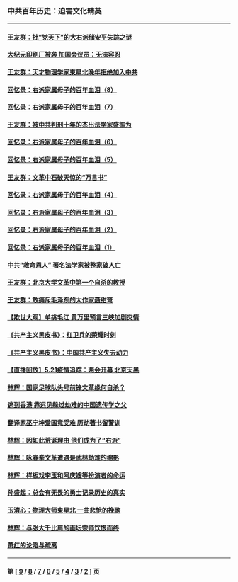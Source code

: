 ### 中共百年历史：迫害文化精英
---
#### [王友群：批“党天下”的大右派储安平失踪之谜](../../pages/nf1176111/n12954229.md) 
#### [大纪元印刷厂被袭 加国会议员：无法容忍](../../pages/nf1176111/n12883028.md) 
#### [王友群：天才物理学家束星北晚年拒绝加入中共](../../pages/nf1176111/n12792913.md) 
#### [回忆录：右派家属母子的百年血泪（8）](../../pages/nf1176111/n12706196.md) 
#### [回忆录：右派家属母子的百年血泪（7）](../../pages/nf1176111/n12706191.md) 
#### [王友群：被中共判刑十年的杰出法学家盛振为](../../pages/nf1176111/n12706141.md) 
#### [回忆录：右派家属母子的百年血泪（6）](../../pages/nf1176111/n12698863.md) 
#### [回忆录：右派家属母子的百年血泪（5）](../../pages/nf1176111/n12692515.md) 
#### [王友群：文革中石破天惊的“万言书”](../../pages/nf1176111/n12690994.md) 
#### [回忆录：右派家属母子的百年血泪（4）](../../pages/nf1176111/n12686410.md) 
#### [回忆录：右派家属母子的百年血泪（3）](../../pages/nf1176111/n12683820.md) 
#### [回忆录：右派家属母子的百年血泪（2）](../../pages/nf1176111/n12679738.md) 
#### [回忆录：右派家属母子的百年血泪（1）](../../pages/nf1176111/n12678112.md) 
#### [中共“救命恩人” 著名法学家被整家破人亡](../../pages/nf1176111/n12658168.md) 
#### [王友群：北京大学文革中第一个自杀的教授](../../pages/nf1176111/n12632697.md) 
#### [王友群：敢痛斥毛泽东的大作家聂绀弩](../../pages/nf1176111/n12384788.md) 
#### [【欺世大观】单挑毛江 黄万里预言三峡加剧灾情](../../pages/nf1176111/n12357101.md) 
#### [《共产主义黑皮书》：红卫兵的荣耀时刻](../../pages/nf1176111/n12190329.md) 
#### [《共产主义黑皮书》：中国共产主义失去动力](../../pages/nf1176111/n12168749.md) 
#### [【直播回放】5.21疫情追踪：两会开幕 北京天黑](../../pages/nf1176111/n12126358.md) 
#### [林辉：国家足球队头号前锋文革缘何自杀？](../../pages/nf1176111/n11648921.md) 
#### [逃到香港 靠远见躲过劫难的中国遗传学之父](../../pages/nf1176111/n11535984.md) 
#### [翻译家巫宁坤爱国竟受难 历劫著书留警训](../../pages/nf1176111/n11478084.md) 
#### [林辉：因如此荒诞理由 他们成为了“右派”](../../pages/nf1176111/n11070799.md) 
#### [林辉：咏春拳文革遭遇是武林劫难的缩影](../../pages/nf1176111/n11042647.md) 
#### [林辉：样板戏李玉和阿庆嫂等扮演者的命运](../../pages/nf1176111/n11034634.md) 
#### [孙盛起：总会有无畏的勇士记录历史的真实](../../pages/nf1176111/n11027279.md) 
#### [玉清心：物理大师束星北 一曲悲怆的挽歌](../../pages/nf1176111/n11022591.md) 
#### [林辉：与张大千比肩的画坛宗师饮恨而终](../../pages/nf1176111/n11020634.md) 
#### [萧红的沦陷与疏离](../../pages/nf1176111/n11005892.md) 

---
#### 第 [ [9](./9.md) / [8](./8.md) / [7](./7.md) / [6](./6.md) / [5](./5.md) / [4](./4.md) / [3](./3.md) / [2](./2.md) ] 页
